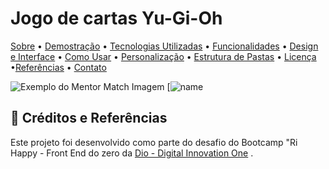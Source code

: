 # Jogo de cartas Yu-Gi-Oh


[Sobre](#sobre) • [Demostração](#demostração) • [Tecnologias Utilizadas](#tecnologias-utilizadas) • [Funcionalidades](#funcionalidades) • [Design e Interface](#-design-e-interface) • [Como Usar](#como-usar) • [Personalização](#personalizacao) • [Estrutura de Pastas](#-estrutura-de-pastas) • [Licença](#licenca) •[Referências](#referências) • [Contato](#contato)





![Exemplo do Mentor Match]()
Imagem
[![name](LINK)

## 📌 Créditos e Referências

Este projeto foi desenvolvido como parte do desafio do Bootcamp "Ri Happy - Front End do zero da [Dio - Digital Innovation One]( https://www.dio.me/sign-up?ref=2772EA2C589E462BB0C382518E0ACBA2) .
 
